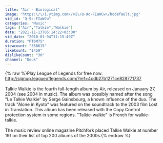 ```yaml
---
title: "Air - Biological"
image: "https:\/\/i.ytimg.com\/vi\/Q-9c-FIaWCw\/hqdefault.jpg"
vid_id: "Q-9c-FIaWCw"
categories: "Music"
tags: ["Air","Talkie","Walkie"]
date: "2021-11-13T06:14:22+03:00"
vid_date: "2010-01-04T11:15:49Z"
duration: "PT6M7S"
viewcount: "358615"
likeCount: "1459"
dislikeCount: "30"
channel: "Deuk"
---
```

{% raw %}Play League of Legends for free now:<br /><a rel="nofollow" target="blank" href="http://signup.leagueoflegends.com/?ref=4cdb27b1271ce828771737">http://signup.leagueoflegends.com/?ref=4cdb27b1271ce828771737</a><br /><br />Talkie Walkie is the fourth full-length album by Air, released on January 27, 2004 (see 2004 in music). The album was possibly named after the song &quot;Le Talkie Walkie&quot; by Serge Gainsbourg, a known influence of the duo. The track &quot;Alone in Kyoto&quot; was featured on the soundtrack to the 2003 film Lost in Translation. This album has been released with the Copy Control protection system in some regions. &quot;Talkie-walkie&quot; is French for walkie-talkie.<br /><br />The music review online magazine Pitchfork placed Talkie Walkie at number 191 on their list of top 200 albums of the 2000s.{% endraw %}
